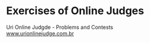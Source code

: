 # Exercises of Online Judges

Uri Online Judgde - Problems and Contests</br>
www.urionlinejudge.com.br
